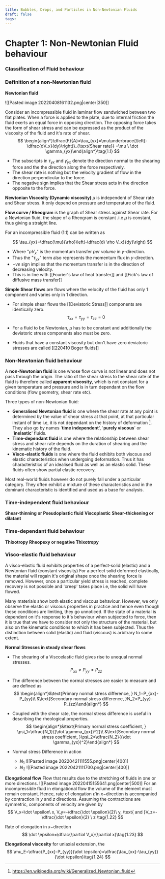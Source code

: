 ```yaml
---
title: Bubbles, Drops, and Particles in Non-Newtonian Fluids
draft: false
tags:
---
```

# Chapter 1: Non-Newtonian Fluid behaviour
### Classification of Fluid behaviour
### Definition of a non-Newtonian fluid
**Newtonian fluid**

  ![[Pasted image 20220408161132.png|center|350]]
  
Consider an incompressible fluid in laminar flow sandwiched between two flat plates. When a force is applied to the plate, due to internal friction the fluid exerts an equal force in opposing direction. The opposing force takes the form of shear stress and can be expressed as the product of the viscosity of the fluid and it's rate of shear. 
$$
\begin{align*}\dfrac{F}{A}=\tau_{yx}=\mu\underbrace{\left(-\dfrac{dV_x}{dy}\right)}_{\text{Shear rate}} =\mu \ \dot \gamma_{yx}\end{align*}\tag{1.1}
$$

  - The subscripts in $\tau_{yx}$ and $\dot \gamma_{yx}$ denote the direction normal to the shearing force and the the direction along the force respectively.  
  - The shear rate is nothing but the velocity gradient of flow in the direction perpendicular to the force. 
  - The negative sign implies that the Shear stress acts in the direction opposite to the force. 

**Newtonian Viscosity (Dynamic viscosity)**
$\mu$ is independent of Shear rate and Shear stress. It only depend on pressure and temperature of the fluid. 
  
**Flow curve / Rheogram** is the graph of Shear stress against Shear rate. 
For a Newtonian fluid, the slope of a Rheogram is constant .i.e $\mu$ is constant, thus giving a straight line. 

For an incompressible fluid $(1.1)$ can be written as
  
$$
\tau_{yx}=\dfrac{\mu}{\rho}\left(-\dfrac{d\ \rho V_x}{dy}\right)
$$

- Where "$\rho V_x$" is the momentum transfer *per volume* in $y$-direction. 
- Thus the "$\tau_{yx}$" term also represents the momentum flux in $y$-direction.
- $-ve$ sign implies that the momentum transfer is in the direction of decreasing velocity. 
- This is in line with [[Fourier's law of heat transfer]] and [[Fick's law of diffusive mass transfer]]

**Simple Shear flows** are flows where the velocity of the fluid has only 1 component and varies only in 1 direction.
- For simple shear flows the [[Deviatoric Stress]] components are identically zero. 
$$
\tau_{xx}=\tau_{yy}=\tau_{zz}=0\tag{1.9}
$$

- For a fluid to be Newtonian, $\mu$ has to be constant and additionally the deviatoric stress components also must be zero. 
- Fluids that have a constant viscosity but don't have zero deviatoric stresses are called [[220410 Boger fluids]]
### Non-Newtonian fluid behaviour
A **non-Newtonian fluid** is one whose flow curve is not linear and does not pass through the origin. The ratio of the shear stress to the shear rate of the fluid is therefore called **apparent viscosity**, which is not constant for a given temperature and pressure and is in turn dependant on the flow conditions (flow geometry, shear rate etc). 

Three types of non-Newtonian fluid:
- **Generalised Newtonian fluid** is one where the shear rate at any point is determined by the value of shear stress at that point, at that particular instant of time i.e, it is not dependant on the history of deformation [^1]. They also go by names '**time independent**', '**purely viscous**' or '**inelastic**' fluids. 
- **Time-dependant fluid** is one where the relationship between shear stress and shear rate depends on the duration of shearing and the kinematic history of the fluid. 
- **Visco-elastic fluids** is one where the fluid exhibits both viscous and elastic characteristics when undergoing deformation. Thus it has characteristics of an idealised fluid as well as an elastic solid. These fluids often show partial elastic recovery. 

Most real-world fluids however do not purely fall under a particular category. They often exhibit a mixture of these characteristics and in the dominant characteristic is identified and used as a base for analysis. 

### Time-independent fluid behaviour 
**Shear-thinning or Pseudoplastic fluid**
**Viscoplastic** 
**Shear-thickening or dilatant**
### Time-dependant fluid behaviour
**Thixotropy**
**Rheopexy or negative Thixotropy**
### Visco-elastic fluid behaviour
A visco-elastic fluid exhibits properties of a perfect-solid (elastic) and a Newtonian fluid (constant viscosity) 
For a perfect solid deformed elastically, the material will regain it's original shape once the shearing force is removed. However, once a particular yield stress is reached, complete recovery is not possible and 'creep' takes place i.e, the solid will have flowed.

Many materials show both elastic and viscous behaviour. However, we only observe the elastic or viscous properties in practice and hence even though these conditions are limiting, they go unnoticed. If the state of  a material is dependent on it's response to it's behaviour when subjected to force, then it is true that we have to consider not only the structure of the material, but also on the kinematic conditions to which it has been subjected. Thus the distinction between solid (elastic) and fluid (viscous) is arbitrary to some extent. 

**Normal Stresses in steady shear flows**
- The shearing of a Viscoelastic fluid gives rise to unequal normal stresses. 
$$
P_{xx}\ne P_{yy} \ne P_{zz}
$$

- The difference between the normal stresses are easier to measure and are defined as  
$$
\begin{align*}&\text{Primary normal stress difference, } N_1=P_{xx}-P_{yy}\\ &\text{Secondary normal stress difference, }N_2=P_{yy}-P_{zz}\end{align*}
$$

- Coupled with the shear rate, the normal stress difference is useful in describing the rheological properties. 
$$
\begin{align*}&\text{Primary normal stress coefficient, } \psi_1=\dfrac{N_1}{(\dot \gamma_{yx})^2}\\ &\text{Secondary normal stress coefficient, }\psi_2=\dfrac{N_2}{(\dot \gamma_{yx})^2}\end{align*}
$$
 
- Normal stress Difference in action
	- $N_1$ 
		![[Pasted image 20220421111555.png|center|400]]
	- $N_2$ 
		![[Pasted image 20220421111700.png|center|400]]

**Elongational flow**
Flow that results due to the stretching of fluids in one or more directions.
![[Pasted image 20220415155641.png|center|500]]
For an incompressible fluid in elongational flow the volume of the element must remain constant. Hence, rate of elongation $\dot \epsilon$ in $x-$direction is accompanied by contraction in $y$ and $z$ directions. 
Assuming the contractions are symmetric, components of velocity are given by
$$
V_x=\dot \epsilon\ x, V_y=-\dfrac{\dot \epsilon}{2}\ y, \text{ and }V_z=-\dfrac{\dot \epsilon}{2} \ z \tag{1.22}
$$

Rate of elongation in $x-$direction 
$$
\dot \epsilon=\dfrac{\partial V_x}{\partial x}\tag{1.23}
$$

**Elongational viscosity** for uniaxial extension, the 
$$
\mu_E=\dfrac{P_{xx}-P_{yy}}{\dot \epsilon}=\dfrac{\tau_{xx}-\tau_{yy}}{\dot \epsilon}\tag{1.24}
$$


[^1]: https://en.wikipedia.org/wiki/Generalized_Newtonian_fluid
[^2]: WEISSENBERG K. A continuum theory of rheological phenomena. Nature. 1947 Mar 1;159(4035):310. doi: 10.1038/159310a0. PMID: 20293529.

